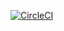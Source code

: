 [![CircleCI](https://circleci.com/gh/mego2000/hello.svg?style=svg)](https://github.com/mego2000/hello)